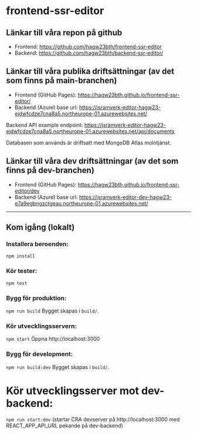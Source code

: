 # frontend-ssr-editor

## Länkar till våra repon på github
- Frontend: https://github.com/hagw23bth/frontend-ssr-editor
- Backend: https://github.com/hagw23bth/backend-ssr-editor/

## Länkar till våra publika driftsättningar (av det som finns på main-branchen)
- Frontend (GitHub Pages): https://hagw23bth.github.io/frontend-ssr-editor/
- Backend (Azure) base url: https://jsramverk-editor-hagw23-ejdwfcdze7cna8a5.northeurope-01.azurewebsites.net/

Backend API example endpoint: https://jsramverk-editor-hagw23-ejdwfcdze7cna8a5.northeurope-01.azurewebsites.net/api/documents

Databasen som används är driftsatt med MongoDB Atlas molntjänst.

## Länkar till våra dev driftsättningar (av det som finns på dev-branchen)
- Frontend (GitHub Pages): https://hagw23bth.github.io/frontend-ssr-editor/dev
- Backend (Azure) base url: https://jsramverk-editor-dev-hagw23-e7a9egbngzctgeau.northeurope-01.azurewebsites.net/

___

## Kom igång (lokalt)

### Installera beroenden:
   `npm install`

### Kör tester:
   `npm test`

### Bygg för produktion:
   `npm run build`
   Bygget skapas i `build/`.

### Kör utvecklingsservern:
   `npm start`
   Öppna http://localhost:3000

### Bygg för development:
   `npm run build:dev`
   Bygget skapas i `build/`.

# Kör utvecklingsserver mot dev-backend:
   `npm run start:dev`
   (startar CRA devserver på http://localhost:3000 med REACT_APP_API_URL pekande på dev-backend)
